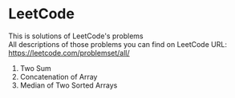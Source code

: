 # LeetCode
This is solutions of LeetCode's problems </br>
All descriptions of those problems you can find on LeetCode URL: https://leetcode.com/problemset/all/ </br>
1. Two Sum 
2. Concatenation of Array
3. Median of Two Sorted Arrays
